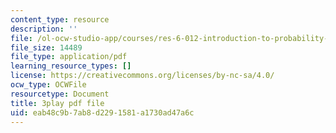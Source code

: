 ```yaml
---
content_type: resource
description: ''
file: /ol-ocw-studio-app/courses/res-6-012-introduction-to-probability-spring-2018/eab48c9b7ab8d2291581a1730ad47a6c_AVVbUKstn8A.pdf
file_size: 14489
file_type: application/pdf
learning_resource_types: []
license: https://creativecommons.org/licenses/by-nc-sa/4.0/
ocw_type: OCWFile
resourcetype: Document
title: 3play pdf file
uid: eab48c9b-7ab8-d229-1581-a1730ad47a6c
---
```

